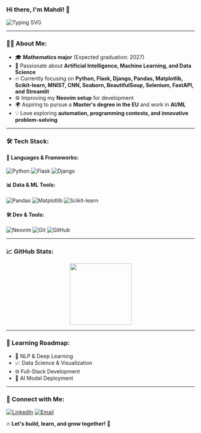 ### Hi there, I'm Mahdi! 👋

![Typing SVG](https://readme-typing-svg.herokuapp.com?font=Fira+Code&size=20&pause=1000&color=F77F00&width=600&lines=Mathematics+Student+%7C+Aspiring+AI+Engineer;Python+Enthusiast+%7C+Open+Source+Learner;Building+Projects+%7C+Exploring+Machine+Learning)

---

### 🧑‍💻 About Me:
- 🎓 **Mathematics major** (Expected graduation: 2027)
- 🚀 Passionate about **Artificial Intelligence, Machine Learning, and Data Science**
- 🔥 Currently focusing on **Python, Flask, Django, Pandas, Matplotlib, Scikit-learn, MNIST, CNN, Seaborn, BeautifulSoup, Selenium, FastAPI, and Streamlit**
- ⚙️ Improving my **Neovim setup** for development
- 🌍 Aspiring to pursue a **Master's degree in the EU** and work in **AI/ML**
- 💡 Love exploring **automation, programming contests, and innovative problem-solving**

---

### 🛠️ Tech Stack:

#### 🚀 Languages & Frameworks:
![Python](https://img.shields.io/badge/Python-3776AB?style=for-the-badge&logo=python&logoColor=white)
![Flask](https://img.shields.io/badge/Flask-000000?style=for-the-badge&logo=flask&logoColor=white)
![Django](https://img.shields.io/badge/Django-092E20?style=for-the-badge&logo=django&logoColor=white)

#### 📊 Data & ML Tools:
![Pandas](https://img.shields.io/badge/Pandas-150458?style=for-the-badge&logo=pandas&logoColor=white)
![Matplotlib](https://img.shields.io/badge/Matplotlib-11557C?style=for-the-badge&logo=matplotlib&logoColor=white)
![Scikit-learn](https://img.shields.io/badge/Scikit--learn-F7931E?style=for-the-badge&logo=scikit-learn&logoColor=white)

#### 🛠️ Dev & Tools:
![Neovim](https://img.shields.io/badge/Neovim-57A143?style=for-the-badge&logo=neovim&logoColor=white)
![Git](https://img.shields.io/badge/Git-F05032?style=for-the-badge&logo=git&logoColor=white)
![GitHub](https://img.shields.io/badge/GitHub-181717?style=for-the-badge&logo=github&logoColor=white)

---

### 📈 GitHub Stats:
<p align="center">
  <img src="https://github-readme-stats.vercel.app/api?username=mahdihasan7&show_icons=true&theme=github_dark&hide_border=true" height="165px" />
</p>

---

### 🌱 Learning Roadmap:
- 🧠 NLP & Deep Learning
- 📈 Data Science & Visualization
- 🌐 Full-Stack Development
- 🚀 AI Model Deployment

---

### 🤝 Connect with Me:
[![LinkedIn](https://img.shields.io/badge/LinkedIn-0077B5?style=for-the-badge&logo=linkedin&logoColor=white)](https://www.linkedin.com/in/mahdihasan7/)
[![Email](https://img.shields.io/badge/Email-D14836?style=for-the-badge&logo=gmail&logoColor=white)](mailto:mahdihasan71999@gmail.com)

🔥 **Let's build, learn, and grow together!** 🚀
